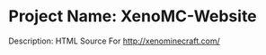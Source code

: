 Project Name:
XenoMC-Website
==============

Description:
HTML Source For http://xenominecraft.com/
